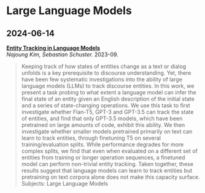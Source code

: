 # Large Language Models
## 2024-06-14
[**Entity Tracking in Language Models**](https://aclanthology.org/2023.acl-long.213.pdf)  
*Najoung Kim, Sebastian Schuster.* 2023-09.
> Keeping track of how states of entities change as a text or dialog unfolds is a key prerequisite to discourse understanding. Yet, there have been few systematic investigations into the ability of large language models (LLMs) to track discourse entities. In this work, we present a task probing to what extent a language model can infer the final state of an entity given an English description of the initial state and a series of state-changing operations. We use this task to first investigate whether Flan-T5, GPT-3 and GPT-3.5 can track the state of entities, and find that only GPT-3.5 models, which have been pretrained on large amounts of code, exhibit this ability. We then investigate whether smaller models pretrained primarily on text can learn to track entities, through finetuning T5 on several training/evaluation splits. While performance degrades for more complex splits, we find that even when evaluated on a different set of entities from training or longer operation sequences, a finetuned model can perform non-trivial entity tracking. Taken together, these results suggest that language models can learn to track entities but pretraining on text corpora alone does not make this capacity surface.
Subjects: Large Language Models
